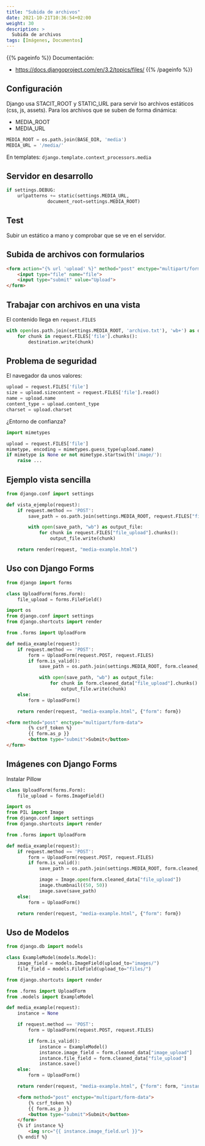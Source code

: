 ```yaml
---
title: "Subida de archivos"
date: 2021-10-21T10:36:54+02:00
weight: 30
description: >
  Subida de archivos
tags: [Imágenes, Documentos]
---
```


{{% pageinfo %}}
Documentación:
* https://docs.djangoproject.com/en/3.2/topics/files/
{{% /pageinfo %}}

## Configuración
Django usa STACIT_ROOT y STATIC_URL para servir lso archivos estáticos (css, js, assets).
Para los archivos que se suben de forma dinámica:
* MEDIA_ROOT
* MEDIA_URL
 
```python
MEDIA_ROOT = os.path.join(BASE_DIR, 'media')
MEDIA_URL = '/media/'
```

En templates:
```django.template.context_processors.media```

## Servidor en desarrollo
```python
if settings.DEBUG:
    urlpatterns += static(settings.MEDIA_URL, 
               document_root=settings.MEDIA_ROOT)
```

## Test
Subir un estático a mano y comprobar que se ve en el servidor.

## Subida de archivos con formularios
```html
<form action="{% url 'upload' %}" method="post" enctype="multipart/form-data">
    <input type="file" name="file">
    <input type="submit" value="Upload">
</form>
```

## Trabajar con archivos en una vista
El contenido llega en ```request.FILES```
```python
with open(os.path.join(settings.MEDIA_ROOT, 'archivo.txt'), 'wb+') as destination:
    for chunk in request.FILES['file'].chunks():
        destination.write(chunk)
```

## Problema de seguridad
El navegador da unos valores:
```python
upload = request.FILES['file']
size = upload.sizecontent = request.FILES['file'].read()
name = upload.name
content_type = upload.content_type
charset = upload.charset
```
¿Entorno de confianza?

```python
import mimetypes

upload = request.FILES['file']
mimetype, encoding = mimetypes.guess_type(upload.name)
if mimetype is None or not mimetype.startswith('image/'):
    raise ...
```

## Ejemplo vista sencilla
```python
from django.conf import settings

def vista_ejemplo(request):
    if request.method == 'POST':
        save_path = os.path.join(settings.MEDIA_ROOT, request.FILES["file_upload"].name)

        with open(save_path, "wb") as output_file:
            for chunk in request.FILES["file_upload"].chunks():
                output_file.write(chunk)

    return render(request, "media-example.html")
```

## Uso con Django Forms
```python
from django import forms

class UploadForm(forms.Form):
    file_upload = forms.FileField()
```

```python
import os
from django.conf import settings
from django.shortcuts import render

from .forms import UploadForm

def media_example(request):
    if request.method == 'POST':
        form = UploadForm(request.POST, request.FILES)
        if form.is_valid():
            save_path = os.path.join(settings.MEDIA_ROOT, form.cleaned_data["file_upload"].name)

            with open(save_path, "wb") as output_file:
                for chunk in form.cleaned_data["file_upload"].chunks():
                    output_file.write(chunk)
    else:
        form = UploadForm()

    return render(request, "media-example.html", {"form": form})
```
```html
<form method="post" enctype="multipart/form-data">
        {% csrf_token %}
        {{ form.as_p }}
        <button type="submit">Submit</button>
</form>
```

## Imágenes con Django Forms
Instalar Pillow

```python
class UploadForm(forms.Form):
    file_upload = forms.ImageField()
```

```python
import os
from PIL import Image
from django.conf import settings
from django.shortcuts import render

from .forms import UploadForm

def media_example(request):
    if request.method == 'POST':
        form = UploadForm(request.POST, request.FILES)
        if form.is_valid():
            save_path = os.path.join(settings.MEDIA_ROOT, form.cleaned_data["file_upload"].name)

            image = Image.open(form.cleaned_data["file_upload"])
            image.thumbnail((50, 50))
            image.save(save_path)
    else:
        form = UploadForm()

    return render(request, "media-example.html", {"form": form})
```


## Uso de Modelos

```python
from django.db import models

class ExampleModel(models.Model):
    image_field = models.ImageField(upload_to="images/")
    file_field = models.FileField(upload_to="files/")
```

```python
from django.shortcuts import render

from .forms import UploadForm
from .models import ExampleModel

def media_example(request):
    instance = None

    if request.method == 'POST':
        form = UploadForm(request.POST, request.FILES)

        if form.is_valid():
            instance = ExampleModel()
            instance.image_field = form.cleaned_data["image_upload"]
            instance.file_field = form.cleaned_data["file_upload"]
            instance.save()
    else:
        form = UploadForm()

    return render(request, "media-example.html", {"form": form, "instance": instance})
``` 

```html
    <form method="post" enctype="multipart/form-data">
        {% csrf_token %}
        {{ form.as_p }}
        <button type="submit">Submit</button>
    </form>
    {% if instance %}
        <img src="{{ instance.image_field.url }}">
    {% endif %}
```